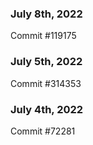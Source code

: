 ### July 8th, 2022

Commit #119175

### July 5th, 2022

Commit #314353


### July 4th, 2022

Commit #72281
